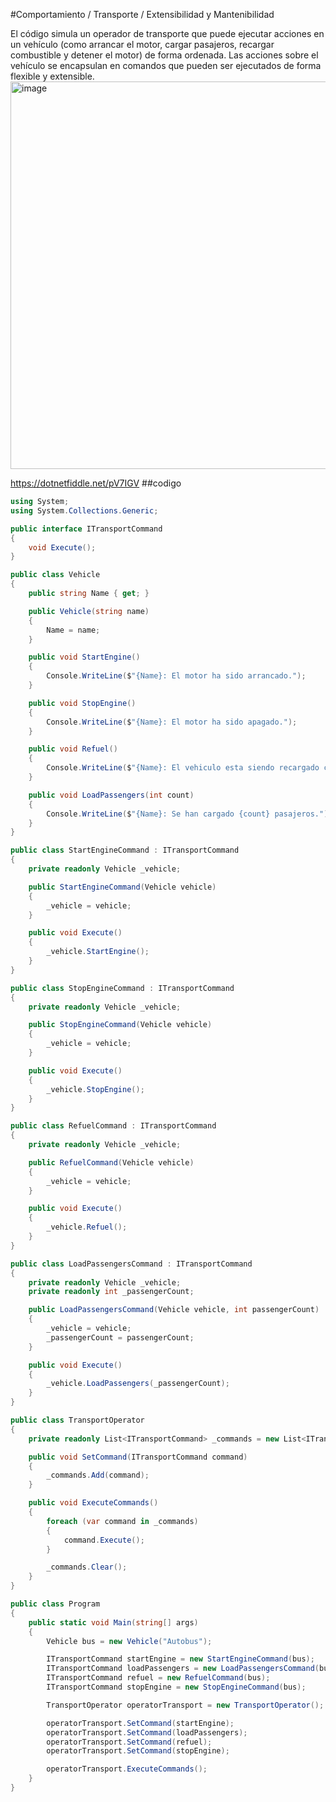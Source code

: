 #Comportamiento / Transporte / Extensibilidad y Mantenibilidad

El código simula un operador de transporte que puede ejecutar acciones en un vehículo (como arrancar el motor, cargar pasajeros, recargar combustible y detener el motor) de forma ordenada. Las acciones sobre el vehículo se encapsulan en comandos que pueden ser ejecutados de forma flexible y extensible.
<img width="620" alt="image" src="https://github.com/user-attachments/assets/150a8304-e315-423a-8f59-c005c38e0bd9">

https://dotnetfiddle.net/pV7IGV
##codigo
```csharp
using System;
using System.Collections.Generic;

public interface ITransportCommand
{
    void Execute();
}

public class Vehicle
{
    public string Name { get; }

    public Vehicle(string name)
    {
        Name = name;
    }

    public void StartEngine()
    {
        Console.WriteLine($"{Name}: El motor ha sido arrancado.");
    }

    public void StopEngine()
    {
        Console.WriteLine($"{Name}: El motor ha sido apagado.");
    }

    public void Refuel()
    {
        Console.WriteLine($"{Name}: El vehiculo esta siendo recargado con combustible.");
    }

    public void LoadPassengers(int count)
    {
        Console.WriteLine($"{Name}: Se han cargado {count} pasajeros.");
    }
}

public class StartEngineCommand : ITransportCommand
{
    private readonly Vehicle _vehicle;

    public StartEngineCommand(Vehicle vehicle)
    {
        _vehicle = vehicle;
    }

    public void Execute()
    {
        _vehicle.StartEngine();
    }
}

public class StopEngineCommand : ITransportCommand
{
    private readonly Vehicle _vehicle;

    public StopEngineCommand(Vehicle vehicle)
    {
        _vehicle = vehicle;
    }

    public void Execute()
    {
        _vehicle.StopEngine();
    }
}

public class RefuelCommand : ITransportCommand
{
    private readonly Vehicle _vehicle;

    public RefuelCommand(Vehicle vehicle)
    {
        _vehicle = vehicle;
    }

    public void Execute()
    {
        _vehicle.Refuel();
    }
}

public class LoadPassengersCommand : ITransportCommand
{
    private readonly Vehicle _vehicle;
    private readonly int _passengerCount;

    public LoadPassengersCommand(Vehicle vehicle, int passengerCount)
    {
        _vehicle = vehicle;
        _passengerCount = passengerCount;
    }

    public void Execute()
    {
        _vehicle.LoadPassengers(_passengerCount);
    }
}

public class TransportOperator
{
    private readonly List<ITransportCommand> _commands = new List<ITransportCommand>();

    public void SetCommand(ITransportCommand command)
    {
        _commands.Add(command);
    }

    public void ExecuteCommands()
    {
        foreach (var command in _commands)
        {
            command.Execute();
        }

        _commands.Clear();
    }
}

public class Program
{
    public static void Main(string[] args)
    {
        Vehicle bus = new Vehicle("Autobus");

        ITransportCommand startEngine = new StartEngineCommand(bus);
        ITransportCommand loadPassengers = new LoadPassengersCommand(bus, 20);
        ITransportCommand refuel = new RefuelCommand(bus);
        ITransportCommand stopEngine = new StopEngineCommand(bus);

        TransportOperator operatorTransport = new TransportOperator();

        operatorTransport.SetCommand(startEngine);
        operatorTransport.SetCommand(loadPassengers);
        operatorTransport.SetCommand(refuel);
        operatorTransport.SetCommand(stopEngine);

        operatorTransport.ExecuteCommands();
    }
}


